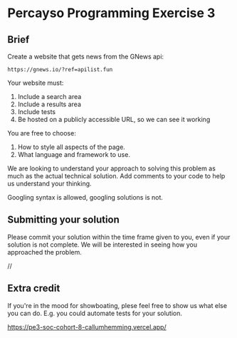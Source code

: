 # Percayso Programming Exercise 3

## Brief

Create a website that gets news from the GNews api:

    https://gnews.io/?ref=apilist.fun
    
Your website must:    
      
  1) Include a search area
  2) Include a results area
  3) Include tests
  4) Be hosted on a publicly accessible URL, so we can see it working

You are free to choose:

  1) How to style all aspects of the page.
  2) What language and framework to use.

We are looking to understand your approach to solving this problem as much as the actual technical solution. Add comments to your code to help us understand your thinking. 

Googling syntax is allowed, googling solutions is not.

## Submitting your solution

Please commit your solution within the time frame given to you, even if your solution is not complete. We will be interested in seeing how you approached the problem.

//

## Extra credit

If you're in the mood for showboating, plese feel free to show us what else you can do. E.g. you could automate tests for your solution.


https://pe3-soc-cohort-8-callumhemming.vercel.app/